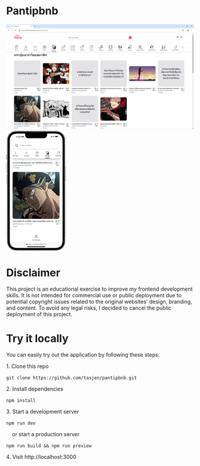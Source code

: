 # Pantipbnb

<img src="images/preview-desktop.png" width="640" />
<img src="images/preview-mobile.png" width="160" />

# Disclaimer

This project is an educational exercise to improve my frontend development skills. It is not intended for commercial use or public deployment due to potential copyright issues related to the original websites' design, branding, and content. To avoid any legal risks, I decided to cancel the public deployment of this project.

# Try it locally

You can easily try out the application by following these steps:

1\. Clone this repo

```
git clone https://github.com/tasjen/pantipbnb.git
```

2\. Install dependencies

```
npm install
```

3\. Start a development server

```
npm run dev
```

&nbsp;&nbsp;&nbsp;&nbsp;or start a production server

```
npm run build && npm run preview
```

4\. Visit http://localhost:3000
